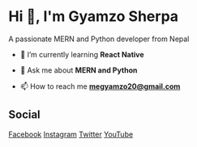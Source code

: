 <h1 style="text-align:left">Hi 👋, I'm Gyamzo Sherpa</h1>
<p style="text-align:left">A passionate MERN and Python developer from Nepal</p>

- 🌱 I’m currently learning **React Native**

- 💬 Ask me about **MERN and Python**

- 📫 How to reach me **megyamzo20@gmail.com**

<h2>Social</h2>
<a href="https://www.facebook.com/gyamzo117/">Facebook<a/>
<a href="https://www.instagram.com/gyamzo_sherpa/">Instagram<a/>
<a href="https://twitter.com/MrGyamzo/">Twitter<a/>
<a href="https://www.youtube.com/channel/UCFnf2HwF3MgTJDl2vcc4DNw/">YouTube</a>
